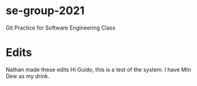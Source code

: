 # se-group-2021
Git Practice for Software Engineering Class

# Edits
Nathan made these edits
Hi Guido, this is a test of the system.
I have Mtn Dew as my drink.
